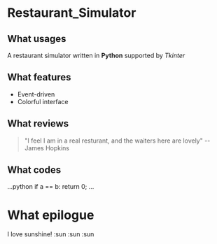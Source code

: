 # Restaurant_Simulator

## What usages 
A restaurant simulator written in **Python** supported by *Tkinter*

## What features
* Event-driven
* Colorful interface

## What reviews
>"I feel I am in a real resturant, and the waiters here are lovely" -- James Hopkins

## What codes
...python
  if a == b:
    return 0;
...

# What epilogue 

I love sunshine! :sun :sun :sun
